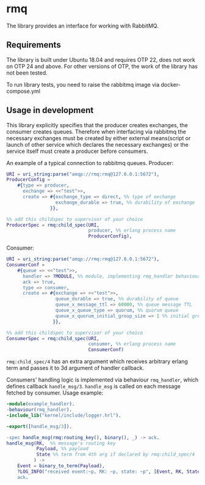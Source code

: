rmq
=====

The library provides an interface for working with RabbitMQ.

Requirements
--------------------

The library is built under Ubuntu 18.04 and requires OTP 22, does not work on OTP 24 and above. For other versions of OTP, the work of the library has not been tested.

To run library tests, you need to raise the rabbitmq image via docker-compose.yml

Usage in development
--------------------
This library explicitly specifies that the producer creates exchanges, the consumer creates queues. Therefore when interfacing via rabbitmq the necessary exchanges must be created by either external means(script or launch of other service which declares the necessary exchanges) or the service itself must create a producer before consumers.

An example of a typical connection to rabbitmq queues. 
Producer:
```erlang
URI = uri_string:parse("amqp://rmq:rmq@127.0.0.1:5672"),
ProducerConfig = 
    #{type => producer,
      exchange => <<"test">>,
      create => #{exchange_type => direct, %% type of exchange
                  exchange_durable => true, %% durability of exchange
                }},

%% add this childspec to supervisor of your choice
ProducerSpec = rmq:child_spec(URI, 
                              producer, %% erlang process name
                              ProducerConfig), 
```

Consumer:
```erlang
URI = uri_string:parse("amqp://rmq:rmq@127.0.0.1:5672"),
ConsumerConf = 
    #{queue => <<"test">>,
      handler => ?MODULE, %% module, implementing rmq_handler behaviour
      ack => true,
      type => consumer,
      create => #{exchange => <<"test">>,
                  queue_durable => true, %% durability of queue
                  queue_x_message_ttl => 60000, %% queue message TTL
                  queue_x_queue_type => quorum, %% quorum queue
                  queue_x_quorum_initial_group_size => 1 %% initial group size for quorum
                 }},

%% add this childspec to supervisor of your choice
ConsumerSpec = rmq:child_spec(URI, 
                              consumer, %% erlang process name
                              ConsumerConf) 
```
`rmq:child_spec/4` has an extra argument which receives arbitrary erlang term and passes it to 3d argument of handler callback.

Consumers' handling logic is implemented via behaviour `rmq_handler`, which defines callback `handle_msg/3`. `handle_msg` is called on each message fetched by consumer. Usage example:
```erlang
-module(example_handler).
-behaviour(rmq_handler).
-include_lib("kernel/include/logger.hrl").

-export([handle_msg/3]).

-spec handle_msg(rmq:routing_key(), binary(), _) -> ack.
handle_msg(RK,  %% message's routing key
           Payload, %% payload
           State %% term from 4th arg if declared by rmq:child_spec/4
          ) ->
    Event = binary_to_term(Payload),
    ?LOG_INFO("received event:~p, RK: ~p, state: ~p", [Event, RK, State]),
    ack.
```
